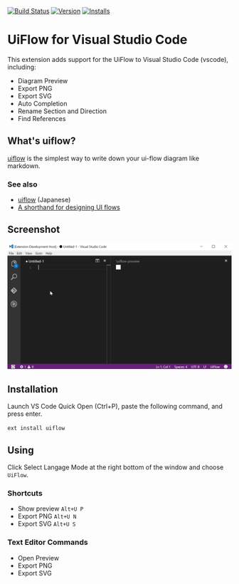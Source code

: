 [![Build Status](https://travis-ci.org/kexi/vscode-uiflow.svg?branch=master)](https://travis-ci.org/kexi/vscode-uiflow)
[![Version](https://vsmarketplacebadge.apphb.com/version/kexi.uiflow.svg)](https://marketplace.visualstudio.com/items?itemName=kexi.uiflow)
[![Installs](https://vsmarketplacebadge.apphb.com/installs/kexi.uiflow.svg)](https://marketplace.visualstudio.com/items?itemName=kexi.uiflow)

# UiFlow for Visual Studio Code
This extension adds support for the UiFlow to Visual Studio Code (vscode), including:

* Diagram Preview
* Export PNG
* Export SVG
* Auto Completion
* Rename Section and Direction
* Find References

## What's uiflow?
[uiflow](https://github.com/hirokidaichi/uiflow) is the simplest way to write down your ui-flow diagram like markdown.

### See also
* [uiflow](https://github.com/hirokidaichi/uiflow) (Japanese)
* [A shorthand for designing UI flows](https://signalvnoise.com/posts/1926-a-shorthand-for-designing-ui-flows)

## Screenshot
![preview](img/preview.gif)

## Installation
Launch VS Code Quick Open (Ctrl+P), paste the following command, and press enter.

`ext install uiflow`

## Using
Click Select Langage Mode at the right bottom of the window and choose `UiFlow`.

### Shortcuts
* Show preview `Alt+U P`
* Export PNG `Alt+U N`
* Export SVG `Alt+U S`

### Text Editor Commands
* Open Preview
* Export PNG
* Export SVG
